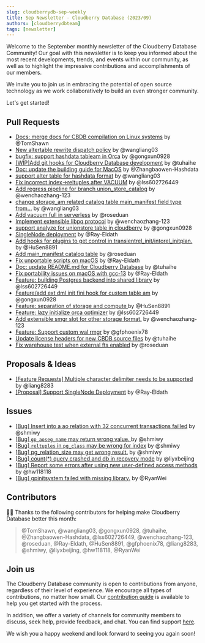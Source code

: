 ```yaml
---
slug: cloudberrydb-sep-weekly
title: Sep Newsletter - Cloudberry Database (2023/09)
authors: [cloudberrydbteam]
tags: [newsletter]
---
```


Welcome to the September monthly newsletter of the Cloudberry Database Community! Our goal with this newsletter is to keep you informed about the most recent developments, trends, and events within our community, as well as to highlight the impressive contributions and accomplishments of our members.

We invite you to join us in embracing the potential of open source technology as we work collaboratively to build an even stronger community.

Let's get started!

## Pull Requests

- [Docs: merge docs for CBDB compilation on Linux systems](https://github.com/cloudberrydb/cloudberrydb/pull/224) by @TomShawn
- [New altertable rewrite dispatch policy](https://github.com/cloudberrydb/cloudberrydb/pull/223) by @wangliang03
- [bugfix: support hashdata tableam in Orca](https://github.com/cloudberrydb/cloudberrydb/pull/222) by @gongxun0928
- [[WIP]Add git hooks for Cloudberry Database development](https://github.com/cloudberrydb/cloudberrydb/pull/221) by @tuhaihe
- [Doc: update the building guide for MacOS](https://github.com/cloudberrydb/cloudberrydb/pull/220) by @Zhangbaowen-Hashdata
- [support alter table for hashdata format](https://github.com/cloudberrydb/cloudberrydb/pull/219) by @wangliang03
- [Fix incorrect index->reltuples after VACUUM](https://github.com/cloudberrydb/cloudberrydb/pull/217) by @lss602726449
- [Add regress pipeline for branch union_store_catalog](https://github.com/cloudberrydb/cloudberrydb/pull/211) by @wenchaozhang-123
- [change storage_am related catalog table main_manifest field type from…](https://github.com/cloudberrydb/cloudberrydb/pull/210) by @wangliang03
- [Add vacuum full in serverless](https://github.com/cloudberrydb/cloudberrydb/pull/209) by @roseduan
- [Implement extensible libpq protocol](https://github.com/cloudberrydb/cloudberrydb/pull/208) by @wenchaozhang-123
- [support analyze for unionstore table in cloudberry](https://github.com/cloudberrydb/cloudberrydb/pull/207) by @gongxun0928
- [SingleNode deployment](https://github.com/cloudberrydb/cloudberrydb/pull/206) by @Ray-Eldath
- [Add hooks for plugins to get control in transientrel_init/intorel_initplan.](https://github.com/cloudberrydb/cloudberrydb/pull/203) by @HuSen8891
- [Add main_manifest catalog table](https://github.com/cloudberrydb/cloudberrydb/pull/202) by @roseduan
- [Fix unportable scripts on macOS](https://github.com/cloudberrydb/cloudberrydb/pull/201) by @Ray-Eldath
- [Doc: update README.md for Cloudberry Database](https://github.com/cloudberrydb/cloudberrydb/pull/199) by @tuhaihe
- [Fix portability issues on macOS with gcc-13](https://github.com/cloudberrydb/cloudberrydb/pull/198) by @Ray-Eldath
- [Feature: building Postgres backend into shared library](https://github.com/cloudberrydb/cloudberrydb/pull/197) by @lss602726449
- [Feature/add ext dml init fini hook for custom table am](https://github.com/cloudberrydb/cloudberrydb/pull/196) by @gongxun0928
- [Feature: separation of storage and compute ](https://github.com/cloudberrydb/cloudberrydb/pull/192) by @HuSen8891
- [Feature: lazy initialize orca optimizer](https://github.com/cloudberrydb/cloudberrydb/pull/191) by @lss602726449
- [Add extensible smgr slot for other storage format.](https://github.com/cloudberrydb/cloudberrydb/pull/190) by @wenchaozhang-123
- [Feature: Support custom wal rmgr](https://github.com/cloudberrydb/cloudberrydb/pull/189) by @gfphoenix78
- [Update license headers for new CBDB source files](https://github.com/cloudberrydb/cloudberrydb/pull/187) by @tuhaihe
- [Fix warehouse test when external fts enabled](https://github.com/cloudberrydb/cloudberrydb/pull/182) by @roseduan

## Proposals & Ideas

- [[Feature Requests] Multiple character delimiter needs to be supported](https://github.com/orgs/cloudberrydb/discussions/200) by @liang8283
- [[Proposal] Support SingleNode Deployment](https://github.com/orgs/cloudberrydb/discussions/188) by @Ray-Eldath

## Issues

- [[Bug] Insert into a ao relation with 32 concurrent transactions failled](https://github.com/cloudberrydb/cloudberrydb/issues/216) by @shmiwy
- [[Bug] `gp_aoseg_name` may return wrong value. ](https://github.com/cloudberrydb/cloudberrydb/issues/215) by @shmiwy
- [[Bug] `reltuples` in `pg_class` may be wrong for index](https://github.com/cloudberrydb/cloudberrydb/issues/214) by @shmiwy
- [[Bug] pg_relation_size may get wrong result.](https://github.com/cloudberrydb/cloudberrydb/issues/213) by @shmiwy
- [[Bug] count(*) query crashed and db in recovery mode](https://github.com/cloudberrydb/cloudberrydb/issues/212) by @liyxbeijing
- [[Bug] Report some errors after using new user-defined access methods](https://github.com/cloudberrydb/cloudberrydb/issues/195) by @hw118118
- [[Bug] gpinitsystem failed with missing library.](https://github.com/cloudberrydb/cloudberrydb/issues/194) by @RyanWei

## Contributors

🎈️🎊️ Thanks to the following contributors for helping make Cloudberry Database better this month:

> @TomShawn, @wangliang03, @gongxun0928, @tuhaihe, @Zhangbaowen-Hashdata, @lss602726449, @wenchaozhang-123, @roseduan, @Ray-Eldath, @HuSen8891, @gfphoenix78, @liang8283, @shmiwy, @liyxbeijing, @hw118118, @RyanWei

## Join us

The Cloudberry Database community is open to contributions from anyone, regardless of their level of experience. We encourage all types of contributions, no matter how small. Our [contribution guide](https://cloudberrydb.org/contribute/how-to-contribute) is available to help you get started with the process.

In addition, we offer a variety of channels for community members to discuss, seek help, provide feedback, and chat. You can find support [here](https://cloudberrydb.org/support).

We wish you a happy weekend and look forward to seeing you again soon!
